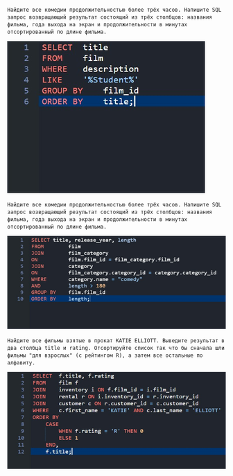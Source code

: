 `Найдите все комедии продолжительностью более трёх часов.
Напишите SQL запрос возвращающий результат состоящий из трёх столбцов: названия фильма, года выхода на экран и продолжительности в минутах отсортированный по длине фильма.`

![Header](https://github.com/GitHoms/SQL/blob/main/Assets/19.jpg?raw=true)

`Найдите все комедии продолжительностью более трёх часов.
Напишите SQL запрос возвращающий результат состоящий из трёх столбцов: названия фильма, года выхода на экран и продолжительности в минутах отсортированный по длине фильма.`

![Header](https://github.com/GitHoms/SQL/blob/main/Assets/21.jpg?raw=true)

`Найдите все фильмы взятые в прокат KATIE ELLIOTT. Выведите результат в два столбца title и rating.
Отсортируйте список так что бы сначала шли фильмы "для взрослых" (с рейтингом R), а затем все остальные по алфавиту.`

![Header](https://github.com/GitHoms/SQL/blob/main/Assets/42.jpg?raw=true)